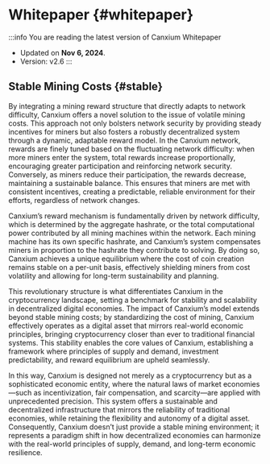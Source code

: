 # Whitepaper {#whitepaper}

:::info You are reading the latest version of Canxium Whitepaper

- Updated on **Nov 6, 2024**.
- Version: v2.6
  :::
  
## Stable Mining Costs {#stable}

By integrating a mining reward structure that directly adapts to network difficulty, Canxium offers a novel solution to the issue of volatile mining costs. This approach not only bolsters network security by providing steady incentives for miners but also fosters a robustly decentralized system through a dynamic, adaptable reward model. In the Canxium network, rewards are finely tuned based on the fluctuating network difficulty: when more miners enter the system, total rewards increase proportionally, encouraging greater participation and reinforcing network security. Conversely, as miners reduce their participation, the rewards decrease, maintaining a sustainable balance. This ensures that miners are met with consistent incentives, creating a predictable, reliable environment for their efforts, regardless of network changes.

Canxium’s reward mechanism is fundamentally driven by network difficulty, which is determined by the aggregate hashrate, or the total computational power contributed by all mining machines within the network. Each mining machine has its own specific hashrate, and Canxium’s system compensates miners in proportion to the hashrate they contribute to solving. By doing so, Canxium achieves a unique equilibrium where the cost of coin creation remains stable on a per-unit basis, effectively shielding miners from cost volatility and allowing for long-term sustainability and planning.

This revolutionary structure is what differentiates Canxium in the cryptocurrency landscape, setting a benchmark for stability and scalability in decentralized digital economies. The impact of Canxium’s model extends beyond stable mining costs; by standardizing the cost of mining, Canxium effectively operates as a digital asset that mirrors real-world economic principles, bringing cryptocurrency closer than ever to traditional financial systems. This stability enables the core values of Canxium, establishing a framework where principles of supply and demand, investment predictability, and reward equilibrium are upheld seamlessly.

In this way, Canxium is designed not merely as a cryptocurrency but as a sophisticated economic entity, where the natural laws of market economies—such as incentivization, fair compensation, and scarcity—are applied with unprecedented precision. This system offers a sustainable and decentralized infrastructure that mirrors the reliability of traditional economies, while retaining the flexibility and autonomy of a digital asset. Consequently, Canxium doesn’t just provide a stable mining environment; it represents a paradigm shift in how decentralized economies can harmonize with the real-world principles of supply, demand, and long-term economic resilience.
